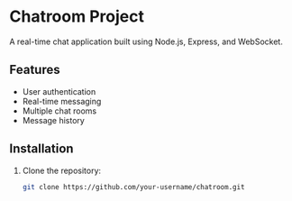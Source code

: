 # Chatroom Project

A real-time chat application built using Node.js, Express, and WebSocket.

## Features
- User authentication
- Real-time messaging
- Multiple chat rooms
- Message history

## Installation
1. Clone the repository:
   ```bash
   git clone https://github.com/your-username/chatroom.git
